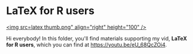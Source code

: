 # LaTeX for R users
[<img src=latex thumb.png" align="right" height="100" />](<https://youtu.be/eU_68QcZOi4>)

Hi everybody! In this folder, you'll find materials supporting my vid, **LaTeX for R users**, which you can find at <https://youtu.be/eU_68QcZOi4>. 